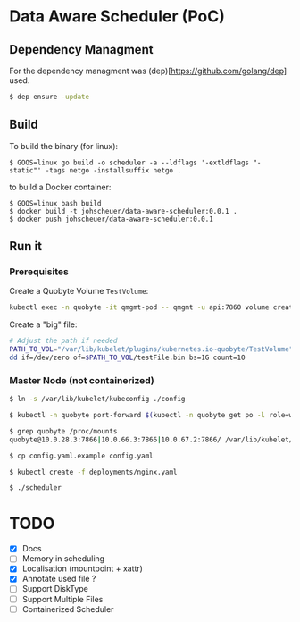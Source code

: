 # Data Aware Scheduler (PoC)

## Dependency Managment

For the dependency managment was (dep)[https://github.com/golang/dep] used.

```bash
$ dep ensure -update
```

## Build

To build the binary (for linux):

```
$ GOOS=linux go build -o scheduler -a --ldflags '-extldflags "-static"' -tags netgo -installsuffix netgo .
```

to build a Docker container:

```
$ GOOS=linux bash build
$ docker build -t johscheuer/data-aware-scheduler:0.0.1 .
$ docker push johscheuer/data-aware-scheduler:0.0.1
```

## Run it 

### Prerequisites

Create a Quobyte Volume `TestVolume`:

```bash
kubectl exec -n quobyte -it qmgmt-pod -- qmgmt -u api:7860 volume create TestVolume root root BASE 0777
```

Create a "big" file:

```bash
# Adjust the path if needed
PATH_TO_VOL="/var/lib/kubelet/plugins/kubernetes.io~quobyte/TestVolume"
dd if=/dev/zero of=$PATH_TO_VOL/testFile.bin bs=1G count=10
```

### Master Node (not containerized)

```bash
$ ln -s /var/lib/kubelet/kubeconfig ./config

$ kubectl -n quobyte port-forward $(kubectl -n quobyte get po -l role=webconsole --no-headers | awk '{print $1}') 7860 > /dev/null &

$ grep quobyte /proc/mounts
quobyte@10.0.28.3:7866|10.0.66.3:7866|10.0.67.2:7866/ /var/lib/kubelet/plugins/kubernetes.io~quobyte fuse rw,nosuid,nodev,noatime,user_id=0,group_id=0,allow_other 0 0

$ cp config.yaml.example config.yaml

$ kubectl create -f deployments/nginx.yaml

$ ./scheduler
```

# TODO

- [X] Docs
- [ ] Memory in scheduling
- [X] Localisation (mountpoint + xattr)
- [X] Annotate used file ?
- [ ] Support DiskType
- [ ] Support Multiple Files
- [ ] Containerized Scheduler